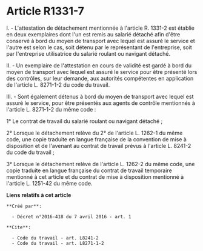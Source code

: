 # Article R1331-7

I. - L'attestation de détachement mentionnée à l'article R. 1331-2 est établie en deux exemplaires dont l'un est remis au
salarié détaché afin d'être conservé à bord du moyen de transport avec lequel est assuré le service et l'autre est selon le
cas, soit détenu par le représentant de l'entreprise, soit par l'entreprise utilisatrice du salarié roulant ou navigant
détaché.

II. - Un exemplaire de l'attestation en cours de validité est gardé à bord du moyen de transport avec lequel est assuré le
service pour être présenté lors des contrôles, sur leur demande, aux autorités compétentes en application de l'article L.
8271-1-2 du code du travail.

III. - Sont également détenus à bord du moyen de transport avec lequel est assuré le service, pour être présentés aux agents
de contrôle mentionnés à l'article L. 8271-1-2 du même code :

1° Le contrat de travail du salarié roulant ou navigant détaché ;

2° Lorsque le détachement relève du 2° de l'article L. 1262-1 du même code, une copie traduite en langue française de la
convention de mise à disposition et de l'avenant au contrat de travail prévus à l'article L. 8241-2 du code du travail ;

3° Lorsque le détachement relève de l'article L. 1262-2 du même code, une copie traduite en langue française du contrat de
travail temporaire mentionné à cet article et du contrat de mise à disposition mentionné à l'article L. 1251-42 du même code.

**Liens relatifs à cet article**

	**Créé par**:

	  - Décret n°2016-418 du 7 avril 2016 - art. 1

	**Cite**:

	  - Code du travail - art. L8241-2
	  - Code du travail - art. L8271-1-2
